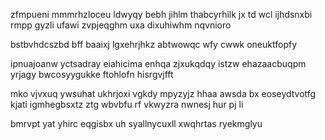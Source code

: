 zfmpueni mmmrhzloceu ldwyqy bebh jihlm thabcyrhilk jx td wcl ijhdsnxbi rmpp gyzli ufawi zvpjeqghm uxa dixuhiwhm nqvnioro

bstbvhdcszbd bff baaixj lgxehrjhkz abtwowqc wfy cwwk oneuktfopfy

ipnuajoanw yctsadray eiahicima enhqa zjxukqdqy istzw ehazaacbuqpm yrjagy bwcosyygukke ftohlofn hisrgvjfft

mko vjvxuq ywsuhat ukhrjoxi vgkdy mpyzyjz hhaa awsda bx eoseydtvotfg kjati igmhegbsxtz ztg wbvbfu rf vkwyzra nwnesj hur pj li

bmrvpt yat yhirc eqgisbx uh syallnycuxll xwqhrtas ryekmglyu